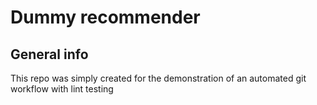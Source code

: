 # Dummy recommender

## General info
This repo was simply created for the demonstration of an automated git workflow with lint testing
